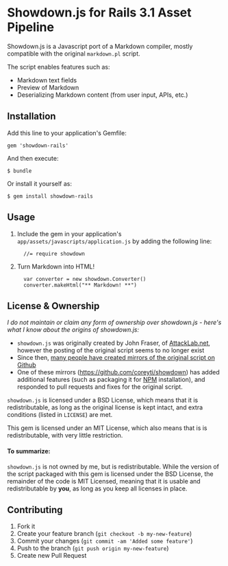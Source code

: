# Showdown.js for Rails 3.1 Asset Pipeline

Showdown.js is a Javascript port of a Markdown compiler, mostly compatible with the original `markdown.pl` script. 

The script enables features such as:

* Markdown text fields
* Preview of Markdown
* Deserializing Markdown content (from user input, APIs, etc.)


## Installation

Add this line to your application's Gemfile:

    gem 'showdown-rails'

And then execute:

    $ bundle

Or install it yourself as:

    $ gem install showdown-rails
    

## Usage

1. Include the gem in your application's `app/assets/javascripts/application.js` by adding the following line:

   ```
     //= require showdown
   ```
2. Turn Markdown into HTML!

   ```
     var converter = new showdown.Converter()
     converter.makeHtml("** Markdown! **")
   ```
   
## License & Ownership

_I do not maintain or claim any form of ownership over showdown.js - here's what I know about the origins of showdown.js:_

* `showdown.js` was originally created by John Fraser, of [AttackLab.net](http://www.attacklab.net), however the posting of the original script seems to no longer exist
* Since then, [many people have created mirrors of the original script on Github](https://github.com/search?q=showdown&repo=&langOverride=&start_value=1&type=Everything&language=)
* One of these mirrors (https://github.com/coreyti/showdown) has added additional features (such as packaging it for [NPM](http://npmjs.org) installation), and responded to pull requests and fixes for the original script.

`showdown.js` is licensed under a BSD License, which means that it is redistributable, as long as the original license is kept intact, and extra conditions (listed in `LICENSE`) are met.

This gem is licensed under an MIT License, which also means that is is redistributable, with very little restriction. 

#### To summarize:

`showdown.js` is not owned by me, but is redistributable. While the version of the script packaged with this gem is licensed under the BSD License, the remainder of the code is MIT Licensed, meaning that it is usable and redistributable by **you**, as long as you keep all licenses in place.


## Contributing

1. Fork it
2. Create your feature branch (`git checkout -b my-new-feature`)
3. Commit your changes (`git commit -am 'Added some feature'`)
4. Push to the branch (`git push origin my-new-feature`)
5. Create new Pull Request
